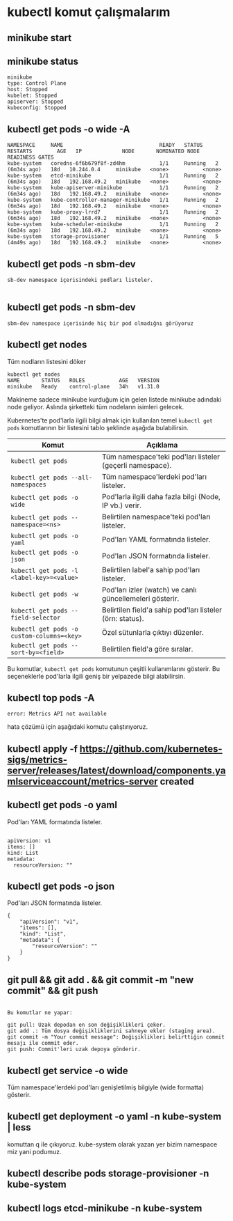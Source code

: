 # kubectl komut çalışmalarım

## minikube start

## minikube status

```
minikube
type: Control Plane
host: Stopped
kubelet: Stopped
apiserver: Stopped
kubeconfig: Stopped

```
## kubectl get pods -o wide -A

```
NAMESPACE     NAME                               READY   STATUS    RESTARTS        AGE   IP             NODE       NOMINATED NODE   READINESS GATES
kube-system   coredns-6f6b679f8f-zd4hm           1/1     Running   2 (6m34s ago)   18d   10.244.0.4     minikube   <none>           <none>
kube-system   etcd-minikube                      1/1     Running   2 (6m34s ago)   18d   192.168.49.2   minikube   <none>           <none>
kube-system   kube-apiserver-minikube            1/1     Running   2 (6m34s ago)   18d   192.168.49.2   minikube   <none>           <none>
kube-system   kube-controller-manager-minikube   1/1     Running   2 (6m34s ago)   18d   192.168.49.2   minikube   <none>           <none>
kube-system   kube-proxy-lrrd7                   1/1     Running   2 (6m34s ago)   18d   192.168.49.2   minikube   <none>           <none>
kube-system   kube-scheduler-minikube            1/1     Running   2 (6m34s ago)   18d   192.168.49.2   minikube   <none>           <none>
kube-system   storage-provisioner                1/1     Running   5 (4m49s ago)   18d   192.168.49.2   minikube   <none>           <none>

```
## kubectl get pods -n sbm-dev
 
```
sb-dev namespace içerisindeki podları listeler.
 
```
## kubectl get pods -n sbm-dev

```
sbm-dev namespace içerisinde hiç bir pod olmadığnı görüyoruz

```
## kubectl get nodes
Tüm nodların listesini döker

```
kubectl get nodes
NAME       STATUS   ROLES           AGE   VERSION
minikube   Ready    control-plane   34h   v1.31.0

```
 
Makineme sadece minikube kurduğum için gelen listede minikube adındaki node geliyor. Aslında şirketteki tüm nodeların isimleri gelecek.


Kubernetes'te pod'larla ilgili bilgi almak için kullanılan temel `kubectl get pods` komutlarının bir listesini tablo şeklinde aşağıda bulabilirsin. 

| Komut                                     | Açıklama                                                     |
|-------------------------------------------|--------------------------------------------------------------|
| `kubectl get pods`                        | Tüm namespace'teki pod'ları listeler (geçerli namespace).     |
| `kubectl get pods --all-namespaces`       | Tüm namespace'lerdeki pod'ları listeler.                     |
| `kubectl get pods -o wide`                | Pod'larla ilgili daha fazla bilgi (Node, IP vb.) verir.       |
| `kubectl get pods --namespace=<ns>`       | Belirtilen namespace'teki pod'ları listeler.                 |
| `kubectl get pods -o yaml`                | Pod'ları YAML formatında listeler.                           |
| `kubectl get pods -o json`                | Pod'ları JSON formatında listeler.                           |
| `kubectl get pods -l <label-key>=<value>` | Belirtilen label'a sahip pod'ları listeler.                  |
| `kubectl get pods -w`                     | Pod'ları izler (watch) ve canlı güncellemeleri gösterir.     |
| `kubectl get pods --field-selector`       | Belirtilen field'a sahip pod'ları listeler (örn: status).    |
| `kubectl get pods -o custom-columns=<key>`| Özel sütunlarla çıktıyı düzenler.                            |
| `kubectl get pods --sort-by=<field>`      | Belirtilen field'a göre sıralar.                             |

Bu komutlar, `kubectl get pods` komutunun çeşitli kullanımlarını gösterir. Bu seçeneklerle pod'larla ilgili geniş bir yelpazede bilgi alabilirsin.


## kubectl top pods -A

```
error: Metrics API not available
```

hata çözümü için aşağıdaki komutu çalıştırıyoruz.

## kubectl apply -f https://github.com/kubernetes-sigs/metrics-server/releases/latest/download/components.yamlserviceaccount/metrics-server created

## kubectl get pods -o yaml

Pod'ları YAML formatında listeler.
```

apiVersion: v1
items: []
kind: List
metadata:
  resourceVersion: ""

```

## kubectl get pods -o json

Pod'ları JSON formatında listeler.

```
{
    "apiVersion": "v1",
    "items": [],
    "kind": "List",
    "metadata": {
        "resourceVersion": ""
    }
}

```
## git pull && git add . && git commit -m "new commit" && git push

```

Bu komutlar ne yapar:

git pull: Uzak depodan en son değişiklikleri çeker.
git add .: Tüm dosya değişikliklerini sahneye ekler (staging area).
git commit -m "Your commit message": Değişiklikleri belirttiğin commit mesajı ile commit eder.
git push: Commit'leri uzak depoya gönderir.

```

##  kubectl get service -o wide

Tüm namespace'lerdeki pod'ları genişletilmiş bilgiyle (wide formatta) gösterir.


## kubectl get deployment -o yaml -n kube-system | less
komuttan q ile çıkıyoruz.
kube-system olarak yazan yer bizim namespace miz yani podumuz.


## kubectl describe pods storage-provisioner -n kube-system

## kubectl logs etcd-minikube -n kube-system
